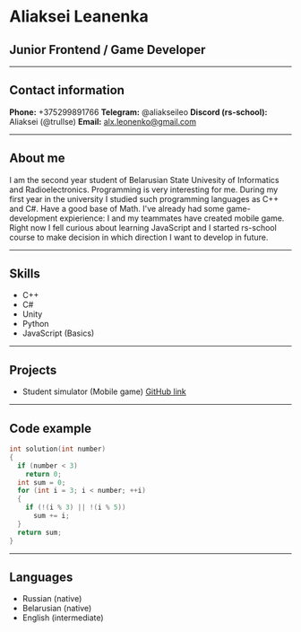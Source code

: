# Aliaksei Leanenka
## Junior Frontend / Game Developer
***
## Contact information
**Phone:** +375299891766
**Telegram:** @aliakseileo
**Discord (rs-school):** Aliaksei (@trullse)
**Email:** alx.leonenko@gmail.com
***
## About me
I am the second year student of Belarusian State Univesity of Informatics and Radioelectronics. Programming is very interesting for me. 
During my first year in the university I studied such programming languages as C++ and C#. Have a good base of Math. I've already had some game-development expierience: I and my teammates have created mobile game.
Right now I fell curious about learning JavaScript and I started rs-school course to make decision in which direction I want to develop in future.
***
## Skills
* C++
* C#
* Unity
* Python
* JavaScript (Basics)
***
## Projects
* Student simulator (Mobile game) [GitHub link](https://github.com/trullse/student_simulator)
***
## Code example
```c++
int solution(int number) 
{
  if (number < 3)
    return 0;
  int sum = 0;
  for (int i = 3; i < number; ++i)
  {
    if (!(i % 3) || !(i % 5))
      sum += i;
  }
  return sum;
}
```
***
## Languages
* Russian (native)
* Belarusian (native)
* English (intermediate)